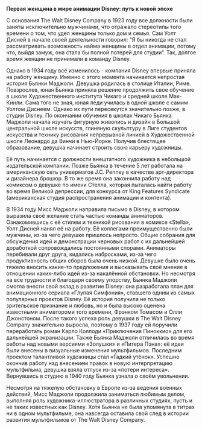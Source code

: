 **Первая женщина в мире анимации Disney: путь к новой эпохе**

С основания The Walt Disney Company в 1923 году все должности были заняты исключительно мужчинами, что отражало стереотипы того времени о том, что удел женщины только дом и семья. Сам Уолт Дисней в начале своей деятельности говорил: "Я бы никогда не стал рассматривать возможность найма женщины в отдел анимации, потому что, выйдя замуж, она стала бы полной потерей для студии”. Так, долгое время женщин не принимали в команду Disney. 

Однако в 1934 году всё изменилось - компания Disney впервые приняла на работу женщину. Именно с этого момента начинается непростая история Бьянки Маджоли. Девушка родилась в столице Италии, Риме. Повзрослев, юная Бьянка приняла решение продолжить свое обучение в школе Художественного института Чикаго и средней школе Мак-Кинли. Сама того не зная, юная леди училась в одной школе с самим Уолтом Диснеем. Однако их пути пересекутся значительно позже, в студии Disney. По окончании обучения в школах Чикаго Бьянка Маджоли начала изучать фигурную живопись и дизайн в Большой центральной школе искусств, глиняную скульптуру в Лиге студентов искусства и технику рисования непрерывной линией в Художественной школе Леонардо да Винчи в Нью-Йорке. Получив блестящее образование, девушка начинает строить свою карьеру художницы. 

Её путь начинается с должности внештатного художника в небольшой издательской компании. Позже Бьянка в течение 5 лет работала на американскую сеть универмагов J.C. Penney в качестве арт-директора и дизайнера брошюр. В то же время она закончила работу над комиксом о девушке по имени Стелла, которая пыталась найти работу во время Великой депрессии, для конкурса от King Features Syndicate (американская студия распространения анимации и контента).  


В 1934 году Мисс Маджоли направила письмо в Disney, в котором выразила своё желание стать частью команды аниматоров. Ознакомившись с её стилем и техникой рисования в комиксе «Stella», Уолт Дисней нанял её на работу. Её коллегами преимущественно были мужчины, из-за чего девушке пришлось непросто. Общие собрания для обсуждения идей и демонстрации черновых работ с их дальнейшей доработкой сопровождались постоянными спорами. Аниматоры перебивали друг друга, кидались набросками, из-за чего продуктивность общих сборов была очень низкой. Девушке было очень тяжело вносить какие-то предложения и высказывать своё мнение в отношении каких-либо идей из-за накалённой обстановки. Но несмотря на все трудности и благодаря своему упорству, Бьянка Маджоли смогла внести свой вклад в развитие Disney: она разработала план для анимационного сериала «Глупая Симфония», ставшего одним из самых популярных проектов Disney. Её история получила не только зрительское признание и любовь, но и была высоко оценена известными аниматороми того времени, Фрэнком Томасом и Олли Джонстоном. После такого успеха роль девушки в The Walt Disney Company значительно выросла, поэтому в 1937 году ей поручили переработать роман Карло Коллоди «Приключения Пиноккио» для его дальнейшей экранизации. Также Бьянка Маджоли отличилась во время работы над новыми версиями «Золушки» и «Питера Пэна»: её идеи были внесены в визуальные изменения мультфильмов. Последним проектом талантливой художницы стал «Гадкий утёнок». Успешно окончив работу над внесением правок в новую интерпретацию мультфильма, девушка взяла отпуск из-за «потери интереса». Вернувшись в студию в 1940 году Бьянка узнала о своём увольнении. 

Несмотря на тяжелую обстановку в Европе из-за ведения военных действий, Мисс Маджоли продолжила заниматься любимым делом, выполняя роль художника-иллюстратора в различных студиях, пусть и не таких известных как Disney. Хотя Бьянка не была упомянута в титрах ни в одном мультфильме, она навсегда оставила свой след в истории развития мультфильмов от The Walt Disney Company. 
